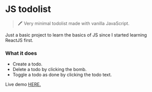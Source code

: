 # JS todolist
> 🖍  Very minimal todolist made with vanilla JavaScript.

Just a basic project to learn the basics of JS since I started learning ReactJS first.

### What it does
- Create a todo.
- Delete a todo by clicking the bomb.
- Toggle a todo as done by clicking the todo text.

Live demo [HERE.](https://todo.glennbarosen.me)
